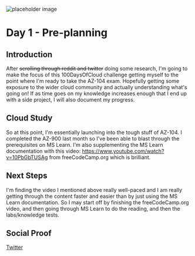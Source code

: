 ![placeholder image](https://i.imgur.com/IawGolS.jpg)

# Day 1 - Pre-planning

## Introduction

After ~~scrolling through reddit and twitter~~ doing some research, I'm going to make the focus of this 100DaysOfCloud challenge getting myself to the point where I'm ready to take the AZ-104 exam. Hopefully getting some exposure to the wider cloud community and actually understanding what's going on! If as time goes on my knowledge increases enough that I end up with a side project, I will also document my progress.


## Cloud Study

So at this point, I'm essentially launching into the tough stuff of AZ-104. I completed the AZ-900 last month so I've been able to blast through the prerequisites on MS Learn. I'm also supplementing the MS Learn documentation with this video: https://www.youtube.com/watch?v=10PbGbTUSAg from freeCodeCamp.org which is brilliant.



## Next Steps

I'm finding the video I mentioned above really well-paced and I am really getting through the content faster and easier than by just using the MS Learn documentation. So I may start off by finishing the freeCodeCamp.org video, and then going through MS Learn to do the reading, and then the labs/knowledge tests.

## Social Proof

[Twitter](https://twitter.com/yrwd_/status/1395405888865845252)
